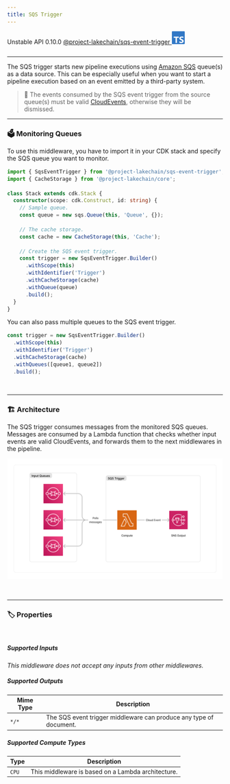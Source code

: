 ```yaml
---
title: SQS Trigger
---
```


<span title="Label: Pro" data-view-component="true" class="Label Label--api text-uppercase">
  Unstable API
</span>
<span title="Label: Pro" data-view-component="true" class="Label Label--version text-uppercase">
  0.10.0
</span>
<span title="Label: Pro" data-view-component="true" class="Label Label--package">
  <a target="_blank" href="https://www.npmjs.com/package/@project-lakechain/sqs-event-trigger">
    @project-lakechain/sqs-event-trigger
  </a>
</span>
<span class="language-icon">
  <svg role="img" viewBox="0 0 24 24" width="30" xmlns="http://www.w3.org/2000/svg" style="fill: #3178C6;"><title>TypeScript</title><path d="M1.125 0C.502 0 0 .502 0 1.125v21.75C0 23.498.502 24 1.125 24h21.75c.623 0 1.125-.502 1.125-1.125V1.125C24 .502 23.498 0 22.875 0zm17.363 9.75c.612 0 1.154.037 1.627.111a6.38 6.38 0 0 1 1.306.34v2.458a3.95 3.95 0 0 0-.643-.361 5.093 5.093 0 0 0-.717-.26 5.453 5.453 0 0 0-1.426-.2c-.3 0-.573.028-.819.086a2.1 2.1 0 0 0-.623.242c-.17.104-.3.229-.393.374a.888.888 0 0 0-.14.49c0 .196.053.373.156.529.104.156.252.304.443.444s.423.276.696.41c.273.135.582.274.926.416.47.197.892.407 1.266.628.374.222.695.473.963.753.268.279.472.598.614.957.142.359.214.776.214 1.253 0 .657-.125 1.21-.373 1.656a3.033 3.033 0 0 1-1.012 1.085 4.38 4.38 0 0 1-1.487.596c-.566.12-1.163.18-1.79.18a9.916 9.916 0 0 1-1.84-.164 5.544 5.544 0 0 1-1.512-.493v-2.63a5.033 5.033 0 0 0 3.237 1.2c.333 0 .624-.03.872-.09.249-.06.456-.144.623-.25.166-.108.29-.234.373-.38a1.023 1.023 0 0 0-.074-1.089 2.12 2.12 0 0 0-.537-.5 5.597 5.597 0 0 0-.807-.444 27.72 27.72 0 0 0-1.007-.436c-.918-.383-1.602-.852-2.053-1.405-.45-.553-.676-1.222-.676-2.005 0-.614.123-1.141.369-1.582.246-.441.58-.804 1.004-1.089a4.494 4.494 0 0 1 1.47-.629 7.536 7.536 0 0 1 1.77-.201zm-15.113.188h9.563v2.166H9.506v9.646H6.789v-9.646H3.375z"/></svg>
</span>
<div style="margin-top: 26px"></div>

---

The SQS trigger starts new pipeline executions using [Amazon SQS](https://docs.aws.amazon.com/AWSSimpleQueueService/latest/SQSDeveloperGuide/welcome.html) queue(s) as a data source. This can be especially useful when you want to start a pipeline execution based on an event emitted by a third-party system.

> 💁 The events consumed by the SQS event trigger from the source queue(s) must be valid [CloudEvents](/project-lakechain/general/events), otherwise they will be dismissed.

---

### 🗳️ Monitoring Queues

To use this middleware, you have to import it in your CDK stack and specify the SQS queue you want to monitor.

```typescript
import { SqsEventTrigger } from '@project-lakechain/sqs-event-trigger';
import { CacheStorage } from '@project-lakechain/core';

class Stack extends cdk.Stack {
  constructor(scope: cdk.Construct, id: string) {
    // Sample queue.
    const queue = new sqs.Queue(this, 'Queue', {});

    // The cache storage.
    const cache = new CacheStorage(this, 'Cache');

    // Create the SQS event trigger.
    const trigger = new SqsEventTrigger.Builder()
      .withScope(this)
      .withIdentifier('Trigger')
      .withCacheStorage(cache)
      .withQueue(queue)
      .build();
  }
}
```

You can also pass multiple queues to the SQS event trigger.

```typescript
const trigger = new SqsEventTrigger.Builder()
  .withScope(this)
  .withIdentifier('Trigger')
  .withCacheStorage(cache)
  .withQueues([queue1, queue2])
  .build();
```

<br>

---

### 🏗️ Architecture

The SQS trigger consumes messages from the monitored SQS queues. Messages are consumed by a Lambda function that checks whether input events are valid CloudEvents, and forwards them to the next middlewares in the pipeline.

![Architecture](../../../assets/sqs-event-trigger-architecture.png)

<br>

---

### 🏷️ Properties

<br>

##### Supported Inputs

*This middleware does not accept any inputs from other middlewares.*

##### Supported Outputs

| Mime Type | Description |
| --------- | ----------- |
| `*/*`     | The SQS event trigger middleware can produce any type of document. |

##### Supported Compute Types

| Type  | Description |
| ----- | ----------- |
| `CPU` | This middleware is based on a Lambda architecture. |
